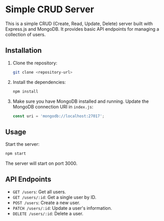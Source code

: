 # Simple CRUD Server

This is a simple CRUD (Create, Read, Update, Delete) server built with Express.js and MongoDB. It provides basic API endpoints for managing a collection of users.

## Installation

1. Clone the repository:
   ```bash
   git clone <repository-url>
   ```
2. Install the dependencies:
   ```bash
   npm install
   ```
3. Make sure you have MongoDB installed and running. Update the MongoDB connection URI in `index.js`:
   ```javascript
   const uri = 'mongodb://localhost:27017';
   ```

## Usage

Start the server:

```bash
npm start
```

The server will start on port 3000.

## API Endpoints

*   `GET /users`: Get all users.
*   `GET /users/:id`: Get a single user by ID.
*   `POST /users`: Create a new user.
*   `PATCH /users/:id`: Update a user's information.
*   `DELETE /users/:id`: Delete a user.
